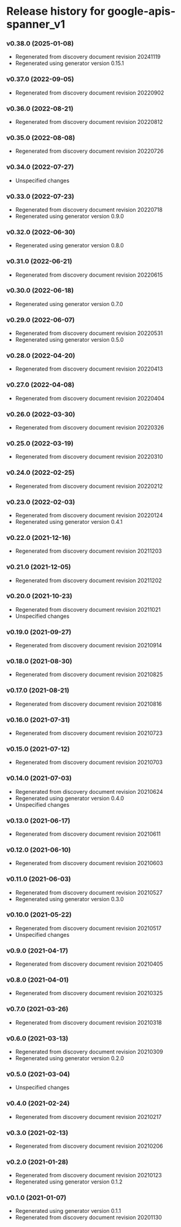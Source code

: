 # Release history for google-apis-spanner_v1

### v0.38.0 (2025-01-08)

* Regenerated from discovery document revision 20241119
* Regenerated using generator version 0.15.1

### v0.37.0 (2022-09-05)

* Regenerated from discovery document revision 20220902

### v0.36.0 (2022-08-21)

* Regenerated from discovery document revision 20220812

### v0.35.0 (2022-08-08)

* Regenerated from discovery document revision 20220726

### v0.34.0 (2022-07-27)

* Unspecified changes

### v0.33.0 (2022-07-23)

* Regenerated from discovery document revision 20220718
* Regenerated using generator version 0.9.0

### v0.32.0 (2022-06-30)

* Regenerated using generator version 0.8.0

### v0.31.0 (2022-06-21)

* Regenerated from discovery document revision 20220615

### v0.30.0 (2022-06-18)

* Regenerated using generator version 0.7.0

### v0.29.0 (2022-06-07)

* Regenerated from discovery document revision 20220531
* Regenerated using generator version 0.5.0

### v0.28.0 (2022-04-20)

* Regenerated from discovery document revision 20220413

### v0.27.0 (2022-04-08)

* Regenerated from discovery document revision 20220404

### v0.26.0 (2022-03-30)

* Regenerated from discovery document revision 20220326

### v0.25.0 (2022-03-19)

* Regenerated from discovery document revision 20220310

### v0.24.0 (2022-02-25)

* Regenerated from discovery document revision 20220212

### v0.23.0 (2022-02-03)

* Regenerated from discovery document revision 20220124
* Regenerated using generator version 0.4.1

### v0.22.0 (2021-12-16)

* Regenerated from discovery document revision 20211203

### v0.21.0 (2021-12-05)

* Regenerated from discovery document revision 20211202

### v0.20.0 (2021-10-23)

* Regenerated from discovery document revision 20211021
* Unspecified changes

### v0.19.0 (2021-09-27)

* Regenerated from discovery document revision 20210914

### v0.18.0 (2021-08-30)

* Regenerated from discovery document revision 20210825

### v0.17.0 (2021-08-21)

* Regenerated from discovery document revision 20210816

### v0.16.0 (2021-07-31)

* Regenerated from discovery document revision 20210723

### v0.15.0 (2021-07-12)

* Regenerated from discovery document revision 20210703

### v0.14.0 (2021-07-03)

* Regenerated from discovery document revision 20210624
* Regenerated using generator version 0.4.0
* Unspecified changes

### v0.13.0 (2021-06-17)

* Regenerated from discovery document revision 20210611

### v0.12.0 (2021-06-10)

* Regenerated from discovery document revision 20210603

### v0.11.0 (2021-06-03)

* Regenerated from discovery document revision 20210527
* Regenerated using generator version 0.3.0

### v0.10.0 (2021-05-22)

* Regenerated from discovery document revision 20210517
* Unspecified changes

### v0.9.0 (2021-04-17)

* Regenerated from discovery document revision 20210405

### v0.8.0 (2021-04-01)

* Regenerated from discovery document revision 20210325

### v0.7.0 (2021-03-26)

* Regenerated from discovery document revision 20210318

### v0.6.0 (2021-03-13)

* Regenerated from discovery document revision 20210309
* Regenerated using generator version 0.2.0

### v0.5.0 (2021-03-04)

* Unspecified changes

### v0.4.0 (2021-02-24)

* Regenerated from discovery document revision 20210217

### v0.3.0 (2021-02-13)

* Regenerated from discovery document revision 20210206

### v0.2.0 (2021-01-28)

* Regenerated from discovery document revision 20210123
* Regenerated using generator version 0.1.2

### v0.1.0 (2021-01-07)

* Regenerated using generator version 0.1.1
* Regenerated from discovery document revision 20201130

